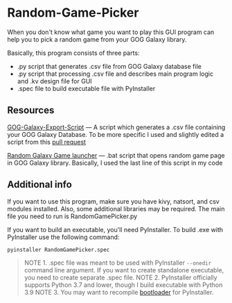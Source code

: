 # Random-Game-Picker
When you don't know what game you want to play this GUI program can help you to pick a random game from your GOG Galaxy library.

Basically, this program consists of three parts:
* .py script that generates .csv file from GOG Galaxy database file
* .py script that processing .csv file and describes main program logic and .kv design file for GUI
* .spec file to build executable file with PyInstaller

## Resources
[GOG-Galaxy-Export-Script](https://github.com/AB1908/GOG-Galaxy-Export-Script) — A script which generates a .csv file containing your GOG Galaxy Database. To be more specific I used and slightly edited a script from this [pull request](https://github.com/AB1908/GOG-Galaxy-Export-Script/pull/38)

[Random Galaxy Game launcher](https://gist.github.com/maxwellainatchi/794d22c2c24f98d5dc8e6abc7ccc8a92#file-random-galaxy-game-bat) — .bat script that opens random game page in GOG Galaxy library. Basically, I used the last line of this script in my code

## Additional info
If you want to use this program, make sure you have kivy, natsort, and csv modules installed. Also, some additional libraries may be required.
The main file you need to run is RandomGamePicker.py

If you want to build an executable, you'll need PyInstaller.
To build .exe with PyInstaller use the following command:
```
pyinstaller RandomGamePicker.spec
```
> NOTE 1. .spec file was meant to be used with PyInstaller `--onedir` command line argument. If you want to create standalone executable, you need to create separate .spec file.
> NOTE 2. PyInstaller officially supports Python 3.7 and lower, though I build executable with Python 3.9
> NOTE 3. You may want to recompile [bootloader](https://stackoverflow.com/a/52054580/10873426) for PyInstaller.
